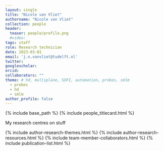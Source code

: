 ```yaml
---
layout: single
title: "Nicole van Vliet"
authorname: "Nicole van Vliet"
collection: people
header:
  teaser: people/profile.png
  #video:
tags: staff
role: Research technician 
date: 2023-03-01
email: 'j.n.vanvliet@tudelft.nl'
twitter: 
googlescholar: 
orcid: 
collaborators: ""
theme: # hd, multiplane, SOFI, automation, probes, smlm
  - probes
  - hd
  - smlm
author_profile: false
---
```


{% include base_path %}
{% include people_titlecard.html %}

<p align= "justify">
My research centres on stuff

{% include author-research-themes.html %}
{% include author-research-resources.html %}
{% include team-member-collaborators.html %}
{% include publication-list.html %}